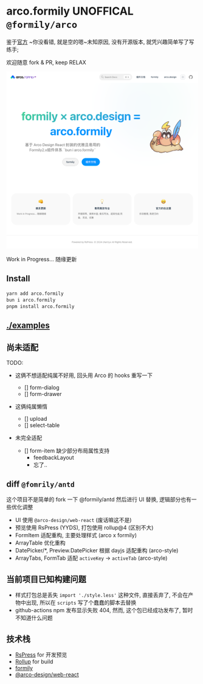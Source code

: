 # arco.formily **UNOFFICAL** `@formily/arco`

鉴于[官方](https://github.com/formilyjs/arco) ~你没看错, 就是空的嗯~未知原因, 没有开源版本, 就凭兴趣简单写了写练手;

欢迎随意 fork & PR, keep RELAX

![welcome](come.png)

Work in Progress... 随缘更新

## Install

```sh
yarn add arco.formily
bun i arco.formily
pnpm install arco.formily
```

## [./examples](./examples/)

## 尚未适配

TODO:

- 这俩不想适配纯属不好用, 回头用 Arco 的 hooks 重写一下

  - [] form-dialog
  - [] form-drawer

- 这俩纯属懒惰

  - [] upload
  - [] select-table

- 未完全适配
  - [] form-item 缺少部分布局属性支持
    - feedbackLayout
    - 忘了..

## diff `@fomrily/antd`

这个项目不是简单的 fork 一下 @formily/antd 然后进行 UI 替换, 逻辑部分也有一些优化调整

- UI 使用 `@arco-design/web-react` (废话嘛这不是)
- 预览使用 RsPress (YYDS), 打包使用 rollup@4 (区别不大)
- FormItem 适配重构, 主要处理样式 (arco x formily)
- ArrayTable 优化重构
- DatePicker/\*, Preview.DatePicker 根据 dayjs 适配重构 (arco-style)
- ArrayTabs, FormTab 适配 `activeKey` -> `activeTab` (arco-style)

## 当前项目已知构建问题

- 样式打包总是丢失 `import './style.less'` 这种文件, 直接丢弃了, 不会在产物中出现,
  所以在 `scripts` 写了个蠢蠢的脚本去替换
- github-actions npm 发布显示失败 404, 然而, 这个包已经成功发布了, 暂时不知道什么问题

## 技术栈

- [RsPress](https://rspress.dev/zh/) for 开发预览
- [Rollup](https://rollupjs.org/) for build
- [formily](https://github.com/alibaba/formily)
- [@arco-design/web-react](https://arco.design/)
